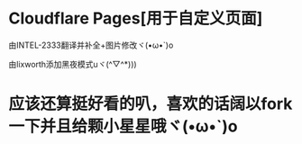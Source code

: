 Cloudflare Pages[用于自定义页面]
============================================================================
由INTEL-2333翻译并补全+图片修改ヾ(•ω•`)o

由lixworth添加黑夜模式uヾ(^▽^*)))


应该还算挺好看的叭，喜欢的话阔以fork一下并且给颗小星星哦ヾ(•ω•`)o
============================================================================
